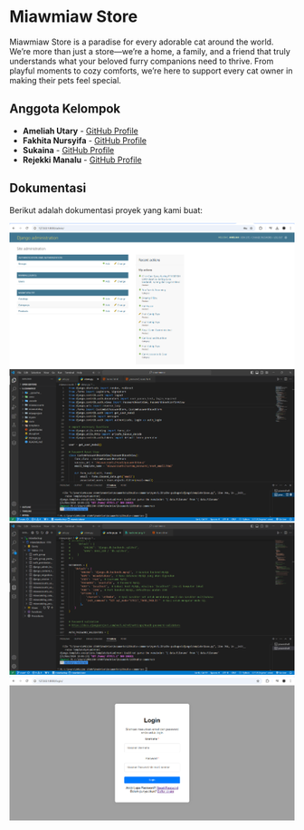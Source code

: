 # Miawmiaw Store

Miawmiaw Store is a paradise for every adorable cat around the world. We’re more than just a store—we’re a home, a family, and a friend that truly understands what your beloved furry companions need to thrive. From playful moments to cozy comforts, we’re here to support every cat owner in making their pets feel special.

## Anggota Kelompok

- **Ameliah Utary** - [GitHub Profile](https://github.com/ameliahutary)
- **Fakhita Nursyifa** - [GitHub Profile](https://syifaita)
- **Sukaina** - [GitHub Profile](https://github.com/sukainailham)
- **Rejekki Manalu** - [GitHub Profile](https://github.com/JackMatthew112233)

## Dokumentasi

Berikut adalah dokumentasi proyek yang kami buat:

![Screenshot](screenshot/admin.png)
![Screenshot](screenshot/backend.png)
![Screenshot](screenshot/database.png)
![Screenshot](screenshot/login.png)

